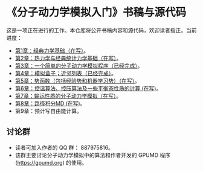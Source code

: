 # 《分子动力学模拟入门》书稿与源代码

这是一项正在进行的工作。本仓库将公开书稿内容和源代码，欢迎读者指正。当前进度：
- [第1章：经典力学基础（在写）](chapter-1-classical-mechanics/readme.md)。
- [第2章：热力学与经典统计力学基础（在写）](chapter-2-statistical-mechanics/readme.md)。
- [第3章：一个简单的分子动力学模拟程序（已经完成）](chapter-3-simple-md/readme.md)。
- [第4章：模拟盒子；近邻列表（已经完成）](chapter-4-neighbor-list/readme.md)。
- [第5章：势函数（包括经验势和机器学习势）（在写）](chapter-5-potentials/readme.md)。
- [第6章：控温算法、控压算法及一些平衡态性质的计算 (在写)](chapter-6-ensembles/readme.md)。
- [第7章：输运性质的分子动力学模拟（在写）](chapter-7-transport)。
- [第8章：路径积分MD (在写)](chapter-8-pimd/readme.md)。
- 第9章：预计写自由能计算。

## 讨论群
* 读者可加入作者的 QQ 群： 887975816。
* 该群主要讨论分子动力学模拟中的算法和作者开发的 GPUMD 程序 (https://gpumd.org) 的使用。

